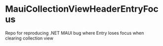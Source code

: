 # MauiCollectionViewHeaderEntryFocus
Repo for reproducing .NET MAUI bug where Entry loses focus when clearing collection view
